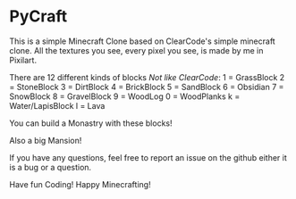 # PyCraft
This is a simple Minecraft Clone based on ClearCode's simple minecraft clone.
All the textures you see, every pixel you see, is made by me in Pixilart.

There are 12 different kinds of blocks *Not like ClearCode*:
1 = GrassBlock
2 = StoneBlock
3 = DirtBlock
4 = BrickBlock
5 = SandBlock
6 = Obsidian
7 = SnowBlock
8 = GravelBlock
9 = WoodLog
0 = WoodPlanks
k = Water/LapisBlock
l = Lava

You can build a Monastry with these blocks!

Also a big Mansion!

If you have any questions, feel free to report an issue on the github either it is a bug or a question.

Have fun Coding!
Happy Minecrafting!
